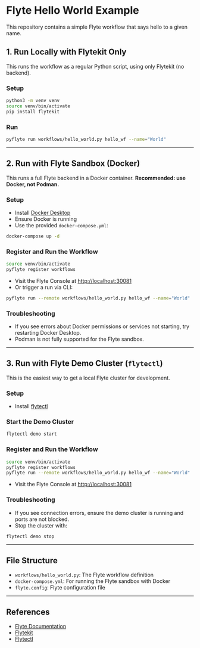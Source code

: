# Flyte Hello World Example

This repository contains a simple Flyte workflow that says hello to a given name.

## 1. Run Locally with Flytekit Only

This runs the workflow as a regular Python script, using only Flytekit (no backend).

### Setup
```bash
python3 -m venv venv
source venv/bin/activate
pip install flytekit
```

### Run
```bash
pyflyte run workflows/hello_world.py hello_wf --name="World"
```

---

## 2. Run with Flyte Sandbox (Docker)

This runs a full Flyte backend in a Docker container. **Recommended: use Docker, not Podman.**

### Setup
- Install [Docker Desktop](https://www.docker.com/products/docker-desktop/)
- Ensure Docker is running
- Use the provided `docker-compose.yml`:

```bash
docker-compose up -d
```

### Register and Run the Workflow
```bash
source venv/bin/activate
pyflyte register workflows
```

- Visit the Flyte Console at [http://localhost:30081](http://localhost:30081)
- Or trigger a run via CLI:
```bash
pyflyte run --remote workflows/hello_world.py hello_wf --name="World"
```

### Troubleshooting
- If you see errors about Docker permissions or services not starting, try restarting Docker Desktop.
- Podman is not fully supported for the Flyte sandbox.

---

## 3. Run with Flyte Demo Cluster (`flytectl`)

This is the easiest way to get a local Flyte cluster for development.

### Setup
- Install [flytectl](https://docs.flyte.org/en/latest/getting_started/flytectl_install.html)

### Start the Demo Cluster
```bash
flytectl demo start
```

### Register and Run the Workflow
```bash
source venv/bin/activate
pyflyte register workflows
pyflyte run --remote workflows/hello_world.py hello_wf --name="World"
```

- Visit the Flyte Console at [http://localhost:30081](http://localhost:30081)

### Troubleshooting
- If you see connection errors, ensure the demo cluster is running and ports are not blocked.
- Stop the cluster with:
```bash
flytectl demo stop
```

---

## File Structure
- `workflows/hello_world.py`: The Flyte workflow definition
- `docker-compose.yml`: For running the Flyte sandbox with Docker
- `flyte.config`: Flyte configuration file

---

## References
- [Flyte Documentation](https://docs.flyte.org/)
- [Flytekit](https://docs.flyte.org/projects/flytekit/en/latest/)
- [Flytectl](https://docs.flyte.org/projects/flytectl/en/latest/)
